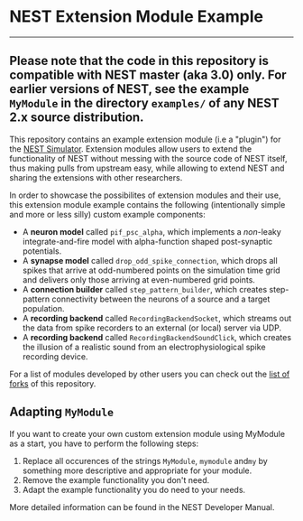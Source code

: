 # NEST Extension Module Example

----
Please note that the code in this repository is compatible with NEST master
(aka 3.0) only. For earlier versions of NEST, see the example `MyModule`
in the directory `examples/` of any NEST 2.x source distribution.
----

This repository contains an example extension module (i.e a "plugin") for
the [NEST Simulator](https://nest-simulator.org). Extension modules allow
users to extend the functionality of NEST without messing with the source
code of NEST itself, thus making pulls from upstream easy, while allowing
to extend NEST and sharing the extensions with other researchers.

In order to showcase the possibilites of extension modules and their use,
this extension module example contains the following (intentionally simple
and more or less silly) custom example components:

* A **neuron model** called `pif_psc_alpha`, which implements a
  *non*-leaky integrate-and-fire model with alpha-function shaped
  post-synaptic potentials.
* A **synapse model** called `drop_odd_spike_connection`, which drops
  all spikes that arrive at odd-numbered points on the simulation time
  grid and delivers only those arriving at even-numbered grid points.
* A **connection builder** called `step_pattern_builder`, which
  creates step-pattern connectivity between the neurons of a source
  and a target population.
* A **recording backend** called `RecordingBackendSocket`, which
  streams out the data from spike recorders to an external (or local)
  server via UDP.
* A **recording backend** called `RecordingBackendSoundClick`, which
  creates the illusion of a realistic sound from an electrophysiological
  spike recording device.

For a list of modules developed by other users you can check out the
[list of forks](https://github.com/nest/nest-extension-module/network/members)
of this repository.

## Adapting `MyModule`

If you want to create your own custom extension module using MyModule
as a start, you have to perform the following steps:

1. Replace all occurences of the strings `MyModule`, `mymodule`
   and`my` by something more descriptive and appropriate for your
   module.
2. Remove the example functionality you don't need.
3. Adapt the example functionality you do need to your needs.

More detailed information can be found in the NEST Developer Manual.
